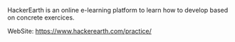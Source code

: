 HackerEarth is an online e-learning platform to learn how to develop based on concrete exercices.

WebSite: https://www.hackerearth.com/practice/
